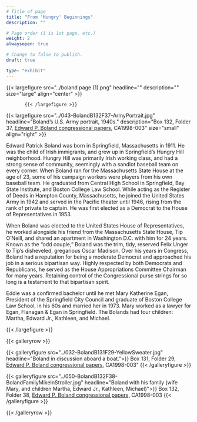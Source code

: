 ```yaml
---
# Title of page
title: "From 'Hungry' Beginnings"
description: ""

# Page order (1 is 1st page, etc.)
weight: 2
alwaysopen: true

# Change to false to publish.
draft: true

type: "exhibit"
---
```


{{< largefigure src="../boland page (1).png"
           headline="" 
           description="" size="large" align="center" >}}
		   
		   {{< /largefigure >}}



{{< largefigure src="../043-BolandB132F37-ArmyPortrait.jpg"
           headline="Boland’s U.S. Army portrait, 1940s." 
           description="Box 132, Folder 37, [Edward P. Boland congressional papers,](https://bc-primo.hosted.exlibrisgroup.com/permalink/f/l6ucgu/ALMA-BC21517689060001021) CA1998-003" size="small" align="right" >}}
		  		   
Edward Patrick Boland was born in Springfield, Massachusetts in 1911. He was the child of Irish immigrants, and grew up in Springfield’s Hungry Hill neighborhood. Hungry Hill was primarily Irish working class, and had a strong sense of community, seemingly with a sandlot baseball team on every corner. When Boland ran for the Massachusetts State House at the age of 23, some of his campaign workers were players from his own baseball team. He graduated from Central High School in Springfield, Bay State Institute, and Boston College Law School. While acting as the Register of Deeds in Hampton County, Massachusetts, he joined the United States Army in 1942 and served in the Pacific theater until 1946, rising from the rank of private to captain. He was first elected as a Democrat to the House of Representatives in 1953.

When Boland was elected to the United States House of Representatives, he worked alongside his friend from the Massachusetts State House, Tip O’Neill, and shared an apartment in Washington D.C. with him for 24 years. Known as the “odd couple,” Boland was the trim, tidy, reserved Felix Unger to Tip’s disheveled, gregarious Oscar Madison. Over his years in Congress, Boland had a reputation for being a moderate Democrat and approached his job in a serious bipartisan way. Highly respected by both Democrats and Republicans, he served as the House Appropriations Committee Chairman for many years. Retaining control of the Congressional purse strings for so long is a testament to that bipartisan spirit. 

Eddie was a confirmed bachelor until he met Mary Katherine Egan, President of the Springfield City Council and graduate of Boston College Law School, in his 60s and married her in 1973. Mary worked as a lawyer for Egan, Flanagan & Egan in Springfield. The Bolands had four children: Martha, Edward Jr., Kathleen, and Michael.

{{< /largefigure >}}

{{< galleryrow >}}


{{< galleryfigure src="../032-BolandB131F29-YellowSweater.jpg"
           headline="Boland in discussion aboard a boat.">}} Box 131, Folder 29,  [Edward P. Boland congressional papers,](https://bc-primo.hosted.exlibrisgroup.com/permalink/f/l6ucgu/ALMA-BC21517689060001021) CA1998-003"
{{< /galleryfigure >}}

{{< galleryfigure src="../050-BolandB132F38-BolandFamilyMikeInStroller.jpg"
           headline="Boland with his family (wife Mary, and children Martha, Edward Jr., Kathleen, Michael)">}} Box 132, Folder 38,  [Edward P. Boland congressional papers,](https://bc-primo.hosted.exlibrisgroup.com/permalink/f/l6ucgu/ALMA-BC21517689060001021) CA1998-003
{{< /galleryfigure >}}


{{< /galleryrow >}}